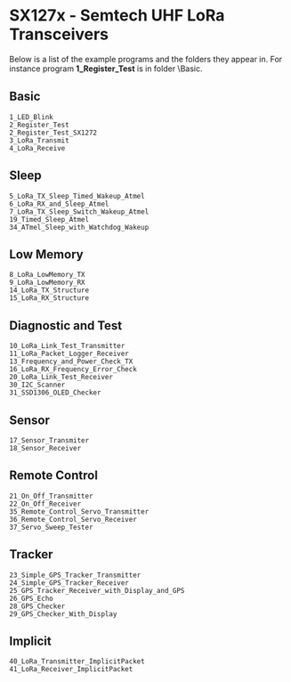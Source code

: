 # SX127x - Semtech UHF LoRa Transceivers

Below is a list of the example programs and the folders they appear in. For instance program **1\_Register\_Test** is in folder \Basic.

## Basic   
    1_LED_Blink
    2_Register_Test
    2_Register_Test_SX1272
	3_LoRa_Transmit
	4_LoRa_Receive

## Sleep 

	5_LoRa_TX_Sleep_Timed_Wakeup_Atmel
	6_LoRa_RX_and_Sleep_Atmel
	7_LoRa_TX_Sleep_Switch_Wakeup_Atmel
    19_Timed_Sleep_Atmel 
	34_ATmel_Sleep_with_Watchdog_Wakeup

## Low Memory 

    8_LoRa_LowMemory_TX
    9_LoRa_LowMemory_RX
    14_LoRa_TX_Structure
	15_LoRa_RX_Structure    
    
## Diagnostic and Test

    10_LoRa_Link_Test_Transmitter  
    11_LoRa_Packet_Logger_Receiver
    13_Frequency_and_Power_Check_TX
    16_LoRa_RX_Frequency_Error_Check
    20_LoRa_Link_Test_Receiver
    30_I2C_Scanner
    31_SSD1306_OLED_Checker
    

## Sensor

    17_Sensor_Transmiter
    18_Sensor_Receiver
	
## Remote Control

    21_On_Off_Transmitter 
    22_On_Off_Receiver
    35_Remote_Control_Servo_Transmitter
	36_Remote_Control_Servo_Receiver    
	37_Servo_Sweep_Tester

## Tracker

    23_Simple_GPS_Tracker_Transmitter
    24_Simple_GPS_Tracker_Receiver
    25_GPS_Tracker_Receiver_with_Display_and_GPS
	26_GPS_Echo
    28_GPS_Checker
    29_GPS_Checker_With_Display

## Implicit

	40_LoRa_Transmitter_ImplicitPacket
	41_LoRa_Receiver_ImplicitPacket